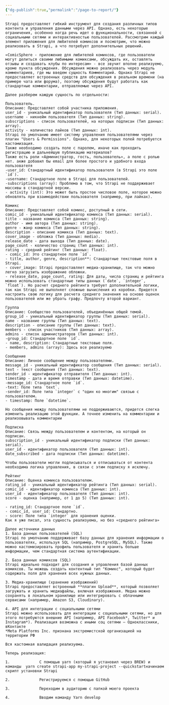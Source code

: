```yaml
---
{"dg-publish":true,"permalink":"/page-to-report/"}
---
```


	Strapi предоставляет гибкий инструмент для создания различных типов контента и управления данными через API. Однако, есть некоторые ограничения, особенно когда речь идет о функциональности, связанной с социальными сетями и интерактивностью пользователей. Рассмотрим каждый элемент приложения для любителей комиксов и посмотрим, что можно реализовать в Strapi, а что потребует дополнительных решений.

	«ComicSphere - приложение для любителей комиксов, где пользователи могут делиться своими любимыми комиксами, обсуждать их, оставлять отзывы и создавать клубы по интересам» - все звучит вполне реализуемо, кроме пункта обсуждения. Обсуждения можно реализовать через модуль комментариев, где мы введем сущность Комментарий. Однако Strapi не предоставляет встроенных средств для обсуждения в реальном времени (на примере чата или форума), поэтому обсуждения будут работать как стандартные комментарии, отправляемые через API.

	Далее разберем каждую сущность по отдельности:

	Пользователь.  
	Описание: Представляет собой участника приложения.  
	user_id - уникальный идентификатор пользователя (Тип данных: serial).  
	username - никнейм пользователя (Тип данных: string).  
	subscriptions - список пользователей, на которых подписан (Тип данных: array).  
	activity - количество лайков (Тип данных: int).
	Strapi по умолчанию имеет систему управления пользователями через плагин "Users & Permissions". Однако, для некоторых полей потребуется кастомизация.
	Также необходимо создать поле с паролем, иначе как проходить регистрацию и дальнейшую публикацию материалов?
	Также есть роли «Администратор, гость, пользователь», а поле с ролью нет. акже добавил бы email для более простого и удобного входа пользователя
	-user_id: Стандартный идентификатор пользователя (в Strapi это поле `id`).
	-username: Стандартное поле в Strapi для пользователей.
	-subscriptions (array): Проблема в том, что Strapi не поддерживает массивы в стандартной версии.
	- activity (int): Это может быть простое числовое поле, которое можно обновлять при взаимодействии пользователя (например, при лайках).
	
	Комикс  
	Описание: Представляет собой комикс, доступный в сети.  
	comic_id - уникальный идентификатор комикса (Тип данных: serial).  
	title - название комикса (Тип данных: string).  
	author - имя автора (Тип данных: string).  
	genre - жанр комикса (Тип данных: string).  
	description - описание комикса (Тип данных: text).  
	cover_image - обложка (Тип данных: media).  
	release_date - дата выхода (Тип данных: date).  
	page_count - количество страниц (Тип данных: int).  
	rating - средний рейтинг (Тип данных: float).
	- comic_id: Это стандартное поле `id`.
	- title, author, genre, description**: Стандартные текстовые поля в Strapi.
	- cover_image: Strapi предоставляет медиа-хранилище, так что можно легко загрузить изображение обложки.
	- release_date, page_count, rating: Для даты, числа страниц и рейтинга можно использовать стандартные типы данных (`date`, `integer`, `float`). Но расчет среднего рейтинга требует дополнительной логики, так как Strapi не выполняет сложные вычисления из коробки. Придется настроить свою логику для расчета среднего значения на основе оценок пользователей или же убрать графу. Предпочту второй вариант.
	
	Группа  
	Описание: Сообщество пользователей, объединённых общей темой.  
	group_id - уникальный идентификатор группы (Тип данных: serial).  
	name - название группы (Тип данных: text).  
	description - описание группы (Тип данных: text).  
	members - список участников (Тип данных: array).  
	admins - список администраторов (Тип данных: int).
	-group_id: Стандартное поле `id`.
	- name, description: Стандартные текстовые поля.
	- members, admins (array): Здесь все реализуемо

	Сообщение  
	Описание: Личное сообщение между пользователями.  
	message_id - уникальный идентификатор сообщения (Тип данных: serial).  
	text - текст сообщения (Тип данных: text).  
	sender_id - идентификатор отправителя (Тип данных: int).  
	timestamp - дата и время отправки (Тип данных: datetime).
	-message_id: Стандартное поле `id`.
	-text: Поле типа `text`.
	-sender_id: Поле типа `integer` с "один ко многим" связью с пользователем.
	- timestamp: Поле `datetime`.

	Но сообщения между пользователями не поддерживаются, придется слегка изменить реализацию этой функции. А точнее изменить на комментарии и реализовывать комментарии

	Подписка  
	Описание: Связь между пользователем и контентом, на который он подписан.  
	subscription_id - уникальный идентификатор подписки (Тип данных: serial).  
	user_id - идентификатор пользователя (Тип данных: int).  
	date_subscribed - дата подписки (Тип данных: datetime).

	Чтобы пользователи могли подписываться и отписываться от контента необходима логика управления, в связи с этим подписку я исключу.

	Рейтинг  
	Описание: Оценка комикса пользователем.  
	rating_id - уникальный идентификатор рейтинга (Тип данных: serial). 
	comic_id - идентификатор комикса (Тип данных: int).  
	user_id - идентификатор пользователя (Тип данных: int).  
	score - оценка (например, от 1 до 5) (Тип данных: int).

	- rating_id: Стандартное поле `id`.
	- comic_id, user_id: Стандартно.
	- score: Поле типа `integer` для хранения оценки.
	Как я уже писал, эта сущность реализуема, но без «среднего рейтинга»

	Далее источники данных
	1. База данных пользователей (SQL)
	Strapi по умолчанию поддерживает базу данных для хранения информации о пользователях, используя SQL (например, PostgreSQL, MySQL). Также можно кастомизировать профиль пользователя и хранить больше информации, чем стандартная система аутентификации.
	
	2. База данных комиксов (SQL)
	Strapi идеально подходит для создания и управления базой данных комиксов. Ты можешь создать контентный тип "Комикс", который будет содержать поля для хранения всех нужных данных.
	
	3. Медиа-хранилище (хранение изображений)
	Strapi предоставляет встроенный **плагин Upload**, который позволяет загружать и хранить медиафайлы, включая изображения. Медиа можно сохранять в локальном хранилище или интегрировать с облачными сервисами (например, Amazon S3, Cloudinary).
	
	4. API для интеграции с социальными сетями
	Strapi можно использовать для интеграции с социальными сетями, но для этого потребуются внешние API (например, API Facebook*, Twitter* и Instagram*). Реализация возможна с иными соц сетями – Одноклассники, вКонтакте
	*Meta Platforms Inc. признана экстремистской организацией на территории РФ
	
	Вся кастомная валидация реализуема.
	
	Теперь реализация:
	
	1.             С помощью yarn (который я установил через BREW) и команды  yarn create strapi-app my-strapi-project --quickstartначинаем скрипт установки Strapi
	
	2.             Регистрируемся с помощью GitHub
	
	3.             Переходим в аудиторию с папкой моего проекта
	
	4.             Вводим команду Yarn develop
	